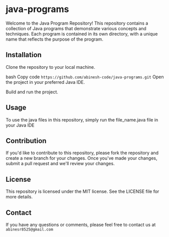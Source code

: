 # java-programs

Welcome to the Java Program Repository! This repository contains a collection of Java programs that demonstrate various concepts and techniques. Each program is contained in its own directory, with a unique name that reflects the purpose of the program.

## Installation
Clone the repository to your local machine.

bash
Copy code
``` https://github.com/abinesh-code/java-programs.git ```
Open the project in your preferred Java IDE.

Build and run the project.

## Usage
To use the java files in this repository, simply run the file_name.java file in your Java IDE

## Contribution
If you'd like to contribute to this repository, please fork the repository and create a new branch for your changes. Once you've made your changes, submit a pull request and we'll review your changes.

## License
This repository is licensed under the MIT license. See the LICENSE file for more details.

## Contact 
If you have any questions or comments, please feel free to contact us at `abinesr8525@gmail.com`
